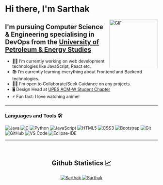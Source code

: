 # Hi there, I'm Sarthak  

<img align="right" alt="GIF" height="160px" src="https://media.giphy.com/media/du3J3cXyzhj75IOgvA/giphy.gif" />

## I'm pursuing Computer Science & Engineering specialising in DevOps from the [University of Petroleum & Energy Studies](https://www.upes.ac.in/)

- 👨‍💻 I’m currently working on web development technologies like JavaScript, React etc.
- 📚 I’m currently learning everything about Frontend and Backend technologies. 
- 💪🏼 I'm open to Collaborate/Seek Guidance on any projects.  
- 🖥 Design Head at [UPES ACM-W Student Chapter](http://www.upesacmwomen.org/)
- ⚡ Fun fact: I love watching anime!

---
### Languages and Tools 🛠 

![Java](http://img.shields.io/badge/-Java-5B4638?style=flat-square&logo=java&logoColor=ffffff)
![C](http://img.shields.io/badge/-C-A8B9CC?style=flat-square&logo=c&logoColor=ffffff)
![Python](http://img.shields.io/badge/-Python-3776AB?style=flat-square&logo=python&logoColor=ffffff)
![JavaScript](https://img.shields.io/badge/-JavaScript-%23F7DF1C?style=flat-square&logo=javascript&logoColor=000000&labelColor=%23F7DF1C&color=%23FFCE5A)
![HTML5](https://img.shields.io/badge/-HTML5-%23E44D27?style=flat-square&logo=html5&logoColor=ffffff)
![CSS3](https://img.shields.io/badge/-CSS3-%231572B6?style=flat-square&logo=css3)
![Bootstrap](https://img.shields.io/badge/-Bootstrap-563D7C?style=flat-square&logo=Bootstrap)
![Git](https://img.shields.io/badge/-Git-%23F05032?style=flat-square&logo=git&logoColor=%23ffffff)
![GitHub](https://img.shields.io/badge/-GitHub-181717?style=flat-square&logo=github)
![VS Code](http://img.shields.io/badge/-VS%20Code-007ACC?style=flat-square&logo=visual-studio-code&logoColor=ffffff)
![Eclipse-IDE](http://img.shields.io/badge/-Eclipse-2C2255?style=flat-square&logo=eclipse&logoColor=ffffff)
<br />

---

<br/>

  <h2 align="center"> Github Statistics 📈 </h2>
  
  <div align="center"> 
     <a href="">
      <img align="center" src="https://github-readme-stats.vercel.app/api?username=Sarthak1306&show_icons=true&theme=dracula" alt="Sarthak"/>
    </a>
    <a href="">
      <img align="center" src="https://github-readme-stats.vercel.app/api/top-langs/?username=Sarthak1306&layout=compact" alt="Sarthak"/>
    </a>
</div

<br/>


